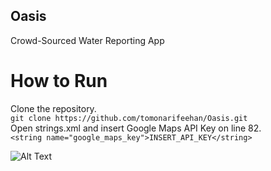 ## Oasis
Crowd-Sourced Water Reporting App

# How to Run
Clone the repository.</br>
```git clone https://github.com/tomonarifeehan/Oasis.git```</br>
Open strings.xml and insert Google Maps API Key on line 82.</br>
```<string name="google_maps_key">INSERT_API_KEY</string>```

![Alt Text](https://github.com/tomonarifeehan/Oasis/blob/master/oasis.gif)
